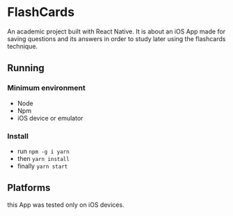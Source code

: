 # FlashCards

An academic project built with React Native.
It is about an iOS App made for saving questions and its answers in order to study later using the flashcards technique.

## Running

### Minimum environment

- Node
- Npm
- iOS device or emulator

### Install

- run `npm -g i yarn`
- then `yarn install`
- finally `yarn start`

## Platforms

this App was tested only on iOS devices.
